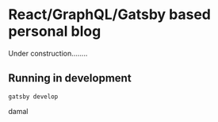 # React/GraphQL/Gatsby based personal blog 
Under construction........

## Running in development
`gatsby develop`

damal